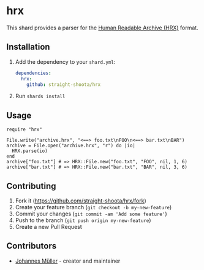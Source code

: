 # hrx

This shard provides a parser for the [Human Readable Archive (HRX)](https://github.com/google/hrx) format.

## Installation

1. Add the dependency to your `shard.yml`:

   ```yaml
   dependencies:
     hrx:
       github: straight-shoota/hrx
   ```

2. Run `shards install`

## Usage

```crystal
require "hrx"

File.write("archive.hrx", "<==> foo.txt\nFOO\n<==> bar.txt\nBAR")
archive = File.open("archive.hrx", "r") do |io|
  HRX.parse(io)
end
archive["foo.txt"] # => HRX::File.new("foo.txt", "FOO", nil, 1, 6)
archive["bar.txt"] # => HRX::File.new("bar.txt", "BAR", nil, 3, 6)
```

## Contributing

1. Fork it (<https://github.com/straight-shoota/hrx/fork>)
2. Create your feature branch (`git checkout -b my-new-feature`)
3. Commit your changes (`git commit -am 'Add some feature'`)
4. Push to the branch (`git push origin my-new-feature`)
5. Create a new Pull Request

## Contributors

- [Johannes Müller](https://github.com/straight-shoota) - creator and maintainer
